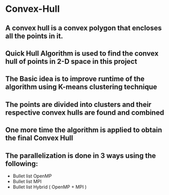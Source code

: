 # Convex-Hull
## A convex hull is a convex polygon that encloses all the points in it.
## Quick Hull Algorithm is used to find the convex hull of points in 2-D space in this project
## The Basic idea is to improve runtime of the algorithm using K-means clustering technique
## The points are divided into clusters and their respective convex hulls are found and combined
## One more time the algorithm is applied to obtain the final Convex Hull
## The parallelization is done in 3 ways using the following:
* Bullet list OpenMP
* Bullet list MPI
* Bullet list Hybrid ( OpenMP + MPI )

